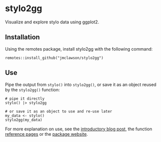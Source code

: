 # stylo2gg
Visualize and explore stylo data using ggplot2.

## Installation
Using the remotes package, install stylo2gg with the following command:

```{r}
remotes::install_github("jmclawson/stylo2gg")
```

## Use
Pipe the output from `stylo()` into `stylo2gg()`, or save it as an object reused by the `stylo2gg()` function:

```{r}
# pipe it directly
stylo() |> stylo2gg

# or save it as an object to use and re-use later
my_data <- stylo()
stylo2gg(my_data)
```

For more explanation on use, see the [introductory blog post](https://jmclawson.net/blog/posts/introducing-stylo2gg/), the function [reference pages](https://jmclawson.github.io/stylo2gg/reference/index.html) or the [package website](https://jmclawson.github.io/stylo2gg).

<!--
## Options

### Principal Components Analysis
Set `viz="pca"` for a minimal display of word frequencies using principal components analysis, or use `viz="PCR"` or `viz="PCV"` for stylo-themed visualizations using ggplot2. 

### Hierarchical Clustering
Set `viz="hc"` for a minimal display of a dendrogram with a cluster analysis of text distances, or use `viz="CA"` for a stylo-themed visualization using ggplot2. 

### Other options
Set `labeling=` to a number corresponding to an index of metadata encoded in texts' filenames. For instance, "Joyce_Ulysses_1922.txt" using the option `stylo2gg(labeling=2)` would display as "Ulysses", `stylo2gg(labeling=3)` would display as "1922", and `stylo2gg(labeling=0)` would display as "Joyce_Ulysses_1922".

Use `shapes=FALSE` and `shapes=TRUE` to toggle symbols on and off of a visualization.

Set `highlight=` to a number or numbers corresponding to the legend index of a certain category of work. For example, `highlight=1` will draw a circle around or a box around texts attributed to the first author in the legend.
-->
